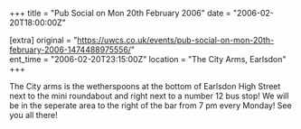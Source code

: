 +++
title = "Pub Social on Mon 20th February 2006"
date = "2006-02-20T18:00:00Z"

[extra]
original = "https://uwcs.co.uk/events/pub-social-on-mon-20th-february-2006-1474488975556/"    
ent_time = "2006-02-20T23:15:00Z"
location = "The City Arms, Earlsdon"
+++

The City arms is the wetherspoons at the bottom of Earlsdon High Street next to the mini roundabout and right next to a number 12 bus stop\! We will be in the seperate area to the right of the bar from 7 pm every Monday\! See you all there\!

